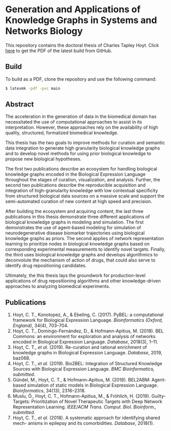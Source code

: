 # Generation and Applications of Knowledge Graphs in Systems and Networks Biology

This repository contains the doctoral thesis of Charles Tapley Hoyt. Click [here](https://github.com/cthoyt/doctoral-thesis/raw/master/main.pdf) to get the PDF of the latest build from GitHub.

## Build

To build as a PDF, clone the repository and use the following command:

```bash
$ latexmk -pdf -pvc main
```

## Abstract

The acceleration in the generation of data in the biomedical domain has necessitated the use of computational approaches to assist in its interpretation.
However, these approaches rely on the availability of high quality, structured, formalized biomedical knowledge.

This thesis has the two goals to improve methods for curation and semantic data integration to generate high granularity biological knowledge graphs and to develop novel methods for using prior biological knowledge to propose new biological hypotheses.

The first two publications describe an ecosystem for handling biological knowledge graphs encoded in the Biological Expression Language throughout the stages of curation, visualization, and analysis.
Further, the second two publications describe the reproducible acquisition and integration of high-granularity knowledge with low contextual specificity from structured biological data sources on a massive scale and support the semi-automated curation of new content at high speed and precision.

After building the ecosystem and acquiring content, the last three publications in this thesis demonstrate three different applications of biological knowledge graphs in modeling and simulation.
The first demonstrates the use of agent-based modeling for simulation of neurodegenerative disease biomarker trajectories using biological knowledge graphs as priors.
The second applies of network representation learning to prioritize nodes in biological knowledge graphs based on corresponding experimental measurements to identify novel targets.
Finally, the third uses biological knowledge graphs and develops algorithmics to deconvolute the mechanism of action of drugs, that could also serve to identify drug repositioning candidates.

Ultimately, the this thesis lays the groundwork for production-level applications of drug repositioning algorithms and other knowledge-driven approaches to analyzing biomedical experiments.

## Publications

1. Hoyt, C. T., Konotopez, A., & Ebeling, C. (2017). PyBEL: a computational framework for Biological Expression Language. *Bioinformatics (Oxford, England)*, 34(4), 703–704.
2. Hoyt, C. T., Domingo-Fernández, D., & Hofmann-Apitius, M. (2018). BEL Commons: an environment for exploration and analysis of networks encoded in Biological Expression Language. *Database*, 2018(3), 1–11.
3. Hoyt, C. T., *et al.* (2019). Re-curation and rational enrichment of knowledge graphs in Biological Expression Language. *Database*, 2019, baz068.
4. Hoyt, C. T., *et al.* (2019). Bio2BEL: Integration of Structured Knowledge Sources with Biological Expression Language. *BMC Bioinformatics, submitted*.
5. Gündel, M., Hoyt, C. T., & Hofmann-Apitius, M. (2018). BEL2ABM: Agent- based simulation of static models in Biological Expression Language. *Bioinformatics*, 34(13), 2316–2318.
6. Muslu, Ö., Hoyt, C. T., Hofmann-Apitius, M., & Fröhlich, H. (2019). Guilty- Targets: Prioritization of Novel Therapeutic Targets with Deep Network Representation Learning. *IEEE/ACM Trans. Comput. Biol. Bioinform., submitted*.
7. Hoyt, C. T., *et al.* (2018). A systematic approach for identifying shared mech- anisms in epilepsy and its comorbidities. *Database*, 2018(1).
